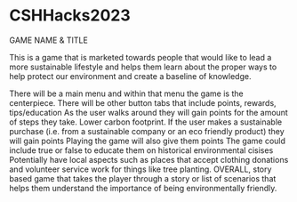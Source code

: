 # CSHHacks2023

GAME NAME & TITLE

This is a game that is marketed towards people that would like to lead a more sustainable lifestyle and helps them learn about the proper ways to help protect our environment and create a baseline of knowledge.

There will be a main menu and within that menu the game is the centerpiece. 
There will be other button tabs that include points, rewards, tips/education
As the user walks around they will gain points for the amount of steps they take. Lower carbon footprint.
If the user makes a sustainable purchase (i.e. from a sustainable company or an eco friendly product) they will gain points
Playing the game will also give them points
The game could include true or false to educate them on historical environmental cisises
Potentially have local aspects such as places that accept clothing donations and volunteer service work for things like tree planting.
OVERALL, story based game that takes the player through a story or list of scenarios that helps them understand the importance of being environmentally friendly.
